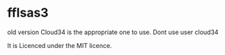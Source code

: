 fflsas3
=========


old version Cloud34 is the appropriate one to use. 
Dont use user cloud34

It is Licenced under the MIT licence.

